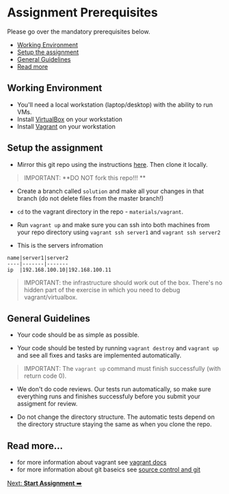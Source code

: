 # Assignment Prerequisites

Please go over the mandatory prerequisites below.

* [Working Environment](#working-environment)
* [Setup the assignment](#setup-the-assignment)
* [General Guidelines](#general-guidelines)
* [Read more](#read-more)

## Working Environment
- You'll need a local workstation (laptop/desktop) with the ability to run VMs.
- Install [VirtualBox](<https://www.virtualbox.org/>) on your workstation
- Install [Vagrant](<https://www.vagrantup.com/>) on your workstation

## Setup the assignment
- Mirror this git repo using the instructions [here](https://help.github.com/articles/duplicating-a-repository). Then clone it locally. 

>IMPORTANT: **DO NOT fork this repo!!! **
-  Create a branch called `solution` and make all your changes in that branch (do not delete files from the master branch!)

- `cd` to the vagrant directory in the repo  - `materials/vagrant`.

- Run `vagrant up` and make sure you can ssh into both machines from your repo directory using `vagrant ssh server1` and `vagrant ssh server2`

- This is the servers infromation 
```
name|server1|server2
----|-------|-------
ip  |192.168.100.10|192.168.100.11
```
> IMPORTANT: the infrastructure should work out of the box. There's no hidden part of the exercise in which you need to debug vagrant/virtualbox.

## General Guidelines
- Your code should be as simple as possible.

- Your code should be tested by running `vagrant destroy` and `vagrant up` and see all fixes and tasks are implemented automatically.

> IMPORTANT: The `vagrant up` command must finish successfully (with return code 0).
- We don't do code reviews. Our tests run automatically, so make sure everything runs and finishes successfuly before you submit your assigment for review.

- Do not change the directory structure. The automatic tests depend on the directory structure staying the same as when you clone the repo.

## Read more...
* for more information about vagrant see [vagrant docs](https://www.vagrantup.com/docs/)
* for more information about git baseics see [source control and git](https://www.youtube.com/watch?v=0K7H1IZYBbY&list=PL5RUAh-dTK1_-j7BHEe9t9Z_TMuNUq2n6)


[Next: **Start Assignment** ➡️](exercise-1.md)
